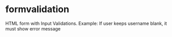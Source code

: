 # formvalidation
HTML form with Input Validations. Example: If user keeps username blank, it must show error message
